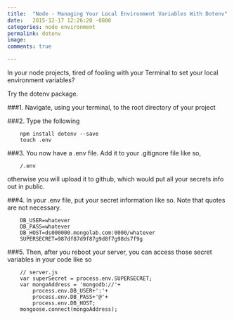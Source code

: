 ```yaml
---
title:  "Node - Managing Your Local Environment Variables With Dotenv"
date:   2015-12-17 12:26:20 -0800
categories: node environment
permalink: dotenv
image: 
comments: true

---
```

In your node projects, tired of fooling with your Terminal to set your local environment variables?

Try the dotenv package.

###1.
Navigate, using your terminal, to the root directory of your project

###2.
Type the following

        npm install dotenv --save
        touch .env

###3.
You now have a .env file. Add it to your .gitignore file like so,

        /.env

otherwise you will upload it to github, which would put all your secrets info out in public.
 
###4.
In your .env file, put your secret information like so. Note that quotes are not necessary.

        DB_USER=whatever
        DB_PASS=whatever
        DB_HOST=ds000000.mongolab.com:0000/whatever
        SUPERSECRET=987df87d9f87g9d8f7g98ds7f9g

###5.
Then, after you reboot your server, you can access those secret variables in your code like so

        // server.js
        var superSecret = process.env.SUPERSECRET;
        var mongoAddress = 'mongodb://'+
            process.env.DB_USER+':'+
            process.env.DB_PASS+'@'+
            process.env.DB_HOST;
        mongoose.connect(mongoAddress);
